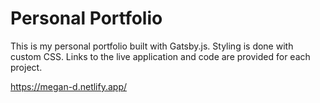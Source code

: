 # Personal Portfolio

This is my personal portfolio built with Gatsby.js. Styling is done with custom CSS. Links to the live application and code are provided for each project.

https://megan-d.netlify.app/
